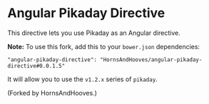 # Angular Pikaday Directive

This directive lets you use Pikaday as an Angular directive.

**Note:** To use this fork, add this to your `bower.json` dependencies:

    "angular-pikaday-directive": "HornsAndHooves/angular-pikaday-directive#0.0.1.5"

It will allow you to use the `v1.2.x` series of `pikaday`.

(Forked by HornsAndHooves.)
